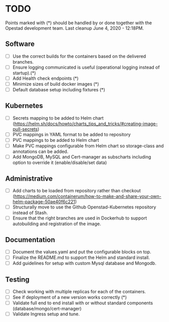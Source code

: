# TODO

Points marked with (*) should be handled by or done together with the Opestad development team.
Last cleanup June 4, 2020 - 12:18PM.

## Software

- [ ] Use the correct builds for the containers based on the delivered branches.
- [ ] Ensure logging communicated is useful (operational logging instead of startup).(*)
- [ ] Add Health check endpoints (*)
- [ ] Minimize sizes of build docker images (*)
- [ ] Default database setup including fixtures (*)

## Kubernetes

- [ ] Secrets mapping to be added to Helm chart (https://helm.sh/docs/howto/charts_tips_and_tricks/#creating-image-pull-secrets)
- [ ] PVC mappings in YAML format to be added to repository
- [ ] PVC mappings to be added to Helm chart
- [ ] Make PVC mappings configurable from Helm chart so storage-class and annotations can be added.
- [ ] Add MongoDB, MySQL and Cert-manager as subscharts including option to override it (enable/disable/set data)

## Administrative

- [ ] Add charts to be loaded from repository rather than checkout (https://medium.com/containerum/how-to-make-and-share-your-own-helm-package-50ae40f6c221)
- [ ] Structurally move to use the Github Openstad-Kubernetes repository instead of Stash.
- [ ] Ensure that the right branches are used in Dockerhub to support autobuilding and registration of the image.

## Documentation

- [ ] Document the values.yaml and put the configurable blocks on top.
- [ ] Finalize the README.md to support the Helm and standard install.
- [ ] Add guidelines for setup with custom Mysql database and Mongodb.

## Testing

- [ ] Check working with multiple replicas for each of the containers.
- [ ] See if deployment of a new version works correctly (*)
- [ ] Validate full end to end install with or without standard components (database/mongo/cert-manager)
- [ ] Validate Ingress setup and tune.
